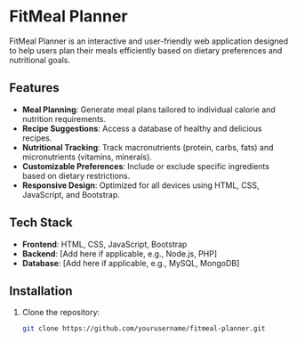 # FitMeal Planner

FitMeal Planner is an interactive and user-friendly web application designed to help users plan their meals efficiently based on dietary preferences and nutritional goals.

## Features

- **Meal Planning**: Generate meal plans tailored to individual calorie and nutrition requirements.
- **Recipe Suggestions**: Access a database of healthy and delicious recipes.
- **Nutritional Tracking**: Track macronutrients (protein, carbs, fats) and micronutrients (vitamins, minerals).
- **Customizable Preferences**: Include or exclude specific ingredients based on dietary restrictions.
- **Responsive Design**: Optimized for all devices using HTML, CSS, JavaScript, and Bootstrap.

## Tech Stack

- **Frontend**: HTML, CSS, JavaScript, Bootstrap
- **Backend**: [Add here if applicable, e.g., Node.js, PHP]
- **Database**: [Add here if applicable, e.g., MySQL, MongoDB]

## Installation

1. Clone the repository:
   ```bash
   git clone https://github.com/yourusername/fitmeal-planner.git
